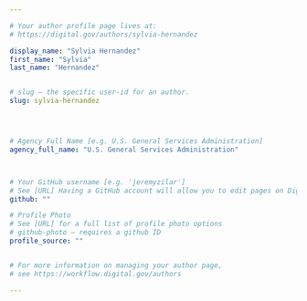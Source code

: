 ```yaml
---

# Your author profile page lives at:
# https://digital.gov/authors/sylvia-hernandez

display_name: "Sylvia Hernandez"
first_name: "Sylvia"
last_name: "Hernandez"


# slug — the specific user-id for an author.
slug: sylvia-hernandez




# Agency Full Name [e.g. U.S. General Services Administration]
agency_full_name: "U.S. General Services Administration"



# Your GitHub username [e.g. 'jeremyzilar']
# See [URL] Having a GitHub account will allow you to edit pages on DigitalGov. The image used in your GitHub account can also be used to populate your digital.gov profile photo.
github: ""

# Profile Photo
# See [URL] for a full list of profile photo options
# github-photo — requires a github ID
profile_source: ""


# For more information on managing your author page,
# see https://workflow.digital.gov/authors

---
```

